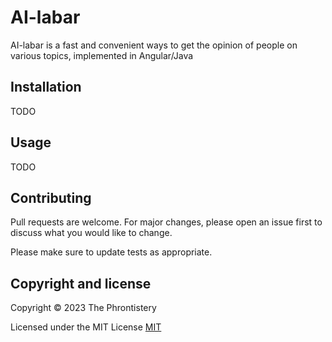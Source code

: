 # AI-labar
AI-labar is a fast and convenient ways to get the opinion of people on various topics, implemented in Angular/Java

## Installation

TODO

## Usage
TODO

## Contributing

Pull requests are welcome. For major changes, please open an issue first
to discuss what you would like to change.

Please make sure to update tests as appropriate.

## Copyright and license

Copyright © 2023 The Phrontistery

Licensed under the MIT License 
[MIT](https://choosealicense.com/licenses/mit/)
